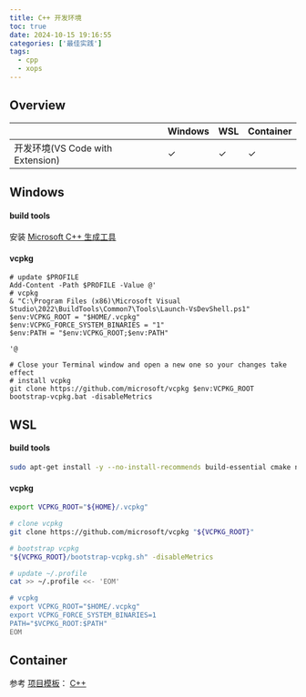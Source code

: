 ```yaml
---
title: C++ 开发环境
toc: true
date: 2024-10-15 19:16:55
categories: ['最佳实践']
tags:
  - cpp
  - xops
---
```


## Overview

|  | Windows | WSL | Container |
| --- | --- | --- | --- |
| 开发环境(VS Code with Extension) | ✓ | ✓ | ✓ |

<!-- more -->

## Windows

#### build tools

安装 [Microsoft C++ 生成工具](https://visualstudio.microsoft.com/zh-hans/visual-cpp-build-tools/)

#### vcpkg

```pwsh
# update $PROFILE
Add-Content -Path $PROFILE -Value @'
# vcpkg
& "C:\Program Files (x86)\Microsoft Visual Studio\2022\BuildTools\Common7\Tools\Launch-VsDevShell.ps1"
$env:VCPKG_ROOT = "$HOME/.vcpkg"
$env:VCPKG_FORCE_SYSTEM_BINARIES = "1"
$env:PATH = "$env:VCPKG_ROOT;$env:PATH"

'@

# Close your Terminal window and open a new one so your changes take effect
# install vcpkg
git clone https://github.com/microsoft/vcpkg $env:VCPKG_ROOT
bootstrap-vcpkg.bat -disableMetrics
```

## WSL

#### build tools

```bash
sudo apt-get install -y --no-install-recommends build-essential cmake ninja-build
```

#### vcpkg

```bash
export VCPKG_ROOT="${HOME}/.vcpkg"

# clone vcpkg
git clone https://github.com/microsoft/vcpkg "${VCPKG_ROOT}"

# bootstrap vcpkg
"${VCPKG_ROOT}/bootstrap-vcpkg.sh" -disableMetrics

# update ~/.profile
cat >> ~/.profile <<- 'EOM'

# vcpkg
export VCPKG_ROOT="$HOME/.vcpkg"
export VCPKG_FORCE_SYSTEM_BINARIES=1
PATH="$VCPKG_ROOT:$PATH"
EOM
```

## Container

参考 [项目模板](https://github.com/yandy/project-tmpl)： [C++](https://github.com/yandy/project-tmpl/tree/main/cpp)
